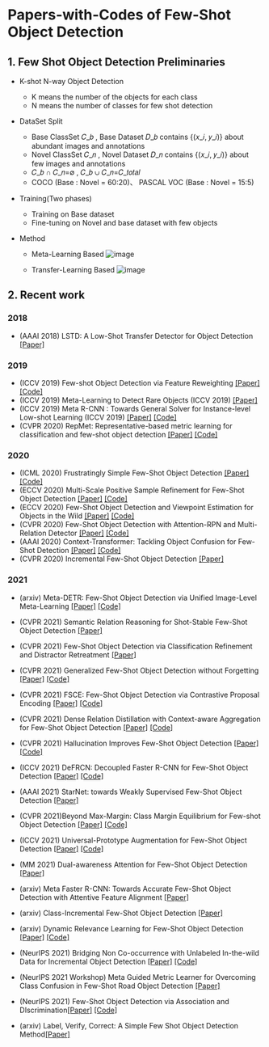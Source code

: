 # Papers-with-Codes of Few-Shot Object Detection 


## 1. Few Shot Object Detection Preliminaries
* K-shot N-way Object Detection
  - K means  the number of the objects for each class
  - N means the number of classes for few shot detection
* DataSet Split 
  - Base ClassSet 𝐶_𝑏 , Base Dataset 𝐷_𝑏 contains {(𝑥_𝑖, 𝑦_𝑖)} about abundant images and annotations
  - Novel ClassSet 𝐶_𝑛  , Novel Dataset 𝐷_𝑛 contains {(𝑥_𝑖, 𝑦_𝑖)} about few images and annotations
  - 𝐶_𝑏 ∩ 𝐶_𝑛=∅ , 𝐶_𝑏 ∪ 𝐶_𝑛=𝐶_𝑡𝑜𝑡𝑎𝑙 
  - COCO (Base : Novel = 60:20)、 PASCAL VOC (Base : Novel = 15:5)
* Training(Two phases)
  - Training on Base dataset
  - Fine-tuning on Novel and base dataset with few objects

* Method
  - Meta-Learning Based
  ![image](https://user-images.githubusercontent.com/47490392/131458670-89e7e75e-433a-4aea-8b23-a01ee85a1b54.png)

  - Transfer-Learning Based
  ![image](https://user-images.githubusercontent.com/47490392/131458759-824a1385-a276-4e99-be93-4d0d73cf5885.png)


## 2. Recent work
###  2018

  - (AAAI 2018) LSTD: A Low-Shot Transfer Detector for Object Detection  [[Paper]](https://arxiv.org/pdf/1803.01529.pdf)

### 2019
  - (ICCV 2019) Few-shot Object Detection via Feature Reweighting [[Paper]](https://openaccess.thecvf.com/content_ICCV_2019/papers/Kang_Few-Shot_Object_Detection_via_Feature_Reweighting_ICCV_2019_paper.pdf) [[Code]](https://github.com/bingykang/Fewshot_Detection)
  - (ICCV 2019) Meta-Learning to Detect Rare Objects (ICCV 2019) [[Paper]](https://openaccess.thecvf.com/content_ICCV_2019/papers/Wang_Meta-Learning_to_Detect_Rare_Objects_ICCV_2019_paper.pdf) 
  - (ICCV 2019) Meta R-CNN : Towards General Solver for Instance-level Low-shot Learning (ICCV 2019) [[Paper]](https://openaccess.thecvf.com/content_ICCV_2019/papers/Yan_Meta_R-CNN_Towards_General_Solver_for_Instance-Level_Low-Shot_Learning_ICCV_2019_paper.pdf) [[Code]](https://github.com/yanxp/MetaR-CNN)
  - (CVPR 2020) RepMet: Representative-based metric learning for classification and few-shot object detection [[Paper]](https://openaccess.thecvf.com/content_CVPR_2019/papers/Karlinsky_RepMet_Representative-Based_Metric_Learning_for_Classification_and_Few-Shot_Object_Detection_CVPR_2019_paper.pdf) [[Code]](https://github.com/jshtok/RepMet)
  
### 2020
  - (ICML 2020) Frustratingly Simple Few-Shot Object Detection  [[Paper]](https://arxiv.org/pdf/2003.06957.pdf) [[Code]](https://github.com/ucbdrive/few-shot-object-detection)
  - (ECCV 2020) Multi-Scale Positive Sample Refinement for Few-Shot Object Detection [[Paper]](https://arxiv.org/pdf/2007.09384.pdf) [[Code]](https://github.com/jiaxi-wu/MPSR)
  - (ECCV 2020) Few-Shot Object Detection and Viewpoint Estimation for Objects in the Wild [[Paper]](https://arxiv.org/pdf/2007.12107.pdf) [[Code]](https://github.com/YoungXIAO13/FewShotDetection)
  - (CVPR 2020) Few-Shot Object Detection with Attention-RPN and Multi-Relation Detector [[Paper]](https://openaccess.thecvf.com/content_CVPR_2020/papers/Fan_Few-Shot_Object_Detection_With_Attention-RPN_and_Multi-Relation_Detector_CVPR_2020_paper.pdf) [[Code]](https://github.com/fanq15/FewX)
  - (AAAI 2020) Context-Transformer: Tackling Object Confusion for Few-Shot Detection [[Paper]](https://arxiv.org/pdf/2003.07304.pdf) [[Code]](https://github.com/Ze-Yang/Context-Transformer)
  - (CVPR 2020) Incremental Few-Shot Object Detection  [[Paper]](https://openaccess.thecvf.com/content_CVPR_2020/papers/Perez-Rua_Incremental_Few-Shot_Object_Detection_CVPR_2020_paper.pdf)

### 2021
  - (arxiv) Meta-DETR: Few-Shot Object Detection via Unified Image-Level Meta-Learning [[Paper]](http://arxiv.org/abs/2103.11731) [[Code]](https://github.com/ZhangGongjie/Meta-DETR)
  - (CVPR 2021) Semantic Relation Reasoning for Shot-Stable Few-Shot Object Detection [[Paper]](https://openaccess.thecvf.com/content/CVPR2021/papers/Zhu_Semantic_Relation_Reasoning_for_Shot-Stable_Few-Shot_Object_Detection_CVPR_2021_paper.pdf)
  - (CVPR 2021) Few-Shot Object Detection via Classification Refinement and Distractor Retreatment [[Paper]](https://openaccess.thecvf.com/content/CVPR2021/papers/Li_Few-Shot_Object_Detection_via_Classification_Refinement_and_Distractor_Retreatment_CVPR_2021_paper.pdf) 
  - (CVPR 2021) Generalized Few-Shot Object Detection without Forgetting  [[Paper]](https://github.com/Megvii-BaseDetection/GFSD) [[Code]](https://arxiv.org/pdf/2105.09491.pdf)
  - (CVPR 2021) FSCE: Few-Shot Object Detection via Contrastive Proposal Encoding [[Paper]](https://arxiv.org/pdf/2103.05950.pdf) [[Code]](https://github.com/MegviiDetection/FSCE)
  - (CVPR 2021) Dense Relation Distillation with Context-aware Aggregation for Few-Shot Object Detection [[Paper]](https://openaccess.thecvf.com/content/CVPR2021/papers/Hu_Dense_Relation_Distillation_With_Context-Aware_Aggregation_for_Few-Shot_Object_Detection_CVPR_2021_paper.pdf) [[Code]](https://github.com/hzhupku/DCNet)
  - (CVPR 2021) Hallucination Improves Few-Shot Object Detection [[Paper]](https://openaccess.thecvf.com/content/CVPR2021/papers/Zhang_Hallucination_Improves_Few-Shot_Object_Detection_CVPR_2021_paper.pdf) [[Code]](https://github.com/pppplin/HallucFsDet)
  - (ICCV 2021) DeFRCN: Decoupled Faster R-CNN for Few-Shot Object Detection [[Paper]](https://arxiv.org/pdf/2108.09017.pdf) [[Code]](https://github.com/er-muyue/DeFRCN)
  - (AAAI 2021) StarNet: towards Weakly Supervised Few-Shot Object Detection [[Paper]](https://arxiv.org/pdf/2003.06798.pdf)
  - (CVPR 2021)Beyond Max-Margin: Class Margin Equilibrium for Few-shot Object Detection [[Paper]](https://openaccess.thecvf.com/content/CVPR2021/papers/Li_Beyond_Max-Margin_Class_Margin_Equilibrium_for_Few-Shot_Object_Detection_CVPR_2021_paper.pdf) [[Code]](https://github.com/Bohao-Lee/CME)
  - (ICCV 2021) Universal-Prototype Augmentation for Few-Shot Object Detection [[Paper]](https://arxiv.org/pdf/2103.01077.pdf) [[Code]](https://github.com/AmingWu/UP-FSOD)
  - (MM 2021) Dual-awareness Attention for Few-Shot Object Detection [[Paper]](https://arxiv.org/pdf/2102.12152.pdf) 
  - (arxiv) Meta Faster R-CNN: Towards Accurate Few-Shot Object Detection with Attentive Feature Alignment [[Paper]](https://arxiv.org/pdf/2104.07719.pdf)
  - (arxiv) Class-Incremental Few-Shot Object Detection [[Paper]](https://arxiv.org/pdf/2105.07637.pdf)
  - (arxiv) Dynamic Relevance Learning for Few-Shot Object Detection [[Paper]](https://arxiv.org/ftp/arxiv/papers/2108/2108.02235.pdf) [[Code]](https://github.com/liuweijie19980216/DRL-for-FSOD)
  - (NeurIPS 2021) Bridging Non Co-occurrence with Unlabeled In-the-wild Data for Incremental Object Detection [[Paper]](https://arxiv.org/pdf/2110.15017v1.pdf) [[Code]](https://github.com/dongnana777/Bridging-Non-Co-occurrence)
  - (NeurIPS 2021 Workshop) Meta Guided Metric Learner for Overcoming Class Confusion in Few-Shot Road Object Detection [[Paper]](https://arxiv.org/pdf/2110.15074v1.pdf)

  - (NeurIPS 2021) Few-Shot Object Detection via Association and DIscrimination[[Paper]](https://papers.nips.cc/paper/2021/file/8a1e808b55fde9455cb3d8857ed88389-Paper.pdf) [[Code]](https://github.com/yhcao6/FADI)
  - (arxiv) Label, Verify, Correct: A Simple Few Shot Object Detection Method[[Paper]](https://arxiv.org/pdf/2112.05749.pdf)
